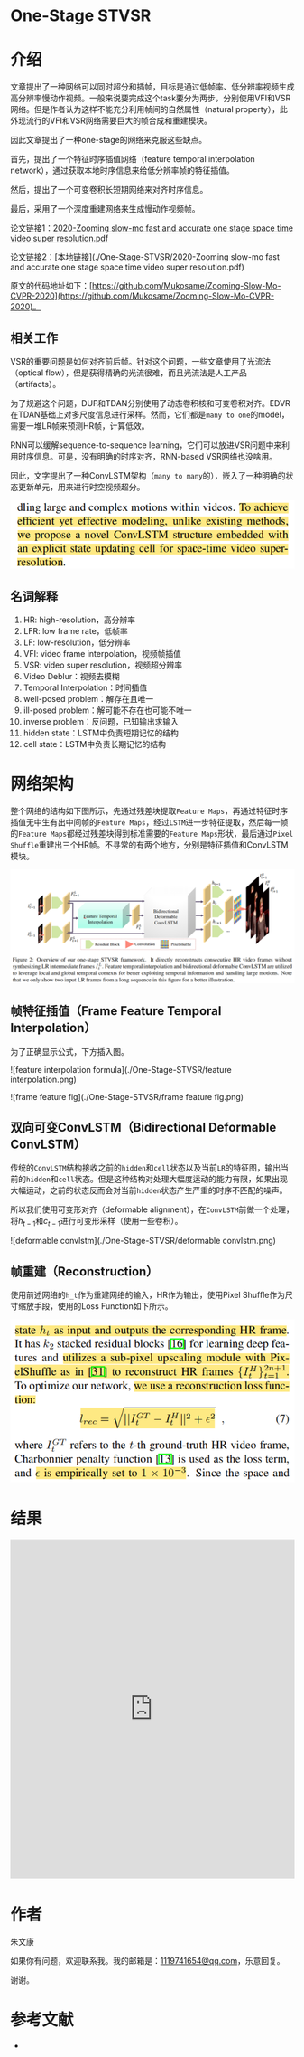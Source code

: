 # One-Stage STVSR

# 介绍

文章提出了一种网络可以同时超分和插帧，目标是通过低帧率、低分辨率视频生成高分辨率慢动作视频。一般来说要完成这个task要分为两步，分别使用VFI和VSR网络。但是作者认为这样不能充分利用帧间的自然属性（natural property），此外现流行的VFI和VSR网络需要巨大的帧合成和重建模块。

因此文章提出了一种one-stage的网络来克服这些缺点。

首先，提出了一个特征时序插值网络（feature temporal interpolation network），通过获取本地时序信息来给低分辨率帧的特征插值。

然后，提出了一个可变卷积长短期网络来对齐时序信息。

最后，采用了一个深度重建网络来生成慢动作视频帧。

论文链接1：[2020-Zooming slow-mo fast and accurate one stage space time video super resolution.pdf](https://arxiv.org/pdf/2002.11616.pdf)

论文链接2：[本地链接](./One-Stage-STVSR/2020-Zooming slow-mo fast and accurate one stage space time video super resolution.pdf)

原文的代码地址如下：[https://github.com/Mukosame/Zooming-Slow-Mo-CVPR-2020](https://github.com/Mukosame/Zooming-Slow-Mo-CVPR-2020)。

## 相关工作

VSR的重要问题是如何对齐前后帧。针对这个问题，一些文章使用了光流法（optical flow），但是获得精确的光流很难，而且光流法是人工产品（artifacts）。

为了规避这个问题，DUF和TDAN分别使用了动态卷积核和可变卷积对齐。EDVR在TDAN基础上对多尺度信息进行采样。然而，它们都是`many to one`的model，需要一堆LR帧来预测HR帧，计算低效。

RNN可以缓解sequence-to-sequence learning，它们可以放进VSR问题中来利用时序信息。可是，没有明确的时序对齐，RNN-based VSR网络也没啥用。

因此，文字提出了一种ConvLSTM架构（`many to many`的），嵌入了一种明确的状态更新单元，用来进行时空视频超分。

![statement-conv-lstm](./One-Stage-STVSR/statement-conv-lstm.png)

## 名词解释

1. HR: high-resolution，高分辨率
2. LFR: low frame rate，低帧率
3. LF: low-resolution，低分辨率
4. VFI: video frame interpolation，视频帧插值
5. VSR: video super resolution，视频超分辨率
6. Video Deblur：视频去模糊
7. Temporal Interpolation：时间插值
8. well-posed problem：解存在且唯一
9. ill-posed problem：解可能不存在也可能不唯一
10. inverse problem：反问题，已知输出求输入
11. hidden state：LSTM中负责短期记忆的结构
12. cell state：LSTM中负责长期记忆的结构



# 网络架构

整个网络的结构如下图所示，先通过残差块提取`Feature Maps`，再通过特征时序插值无中生有出中间帧的`Feature Maps`，经过`LSTM`进一步特征提取，然后每一帧的`Feature Maps`都经过残差块得到标准需要的`Feature Maps`形状，最后通过`Pixel Shuffle`重建出三个HR帧。不寻常的有两个地方，分别是特征插值和ConvLSTM模块。

![net-arch](./One-Stage-STVSR/net-arch.png)

## 帧特征插值（Frame Feature Temporal Interpolation）

为了正确显示公式，下方插入图。

![feature interpolation formula](./One-Stage-STVSR/feature interpolation.png)

![frame feature fig](./One-Stage-STVSR/frame feature fig.png)

## 双向可变ConvLSTM（Bidirectional Deformable ConvLSTM）

传统的`ConvLSTM`结构接收之前的`hidden`和`cell`状态以及当前`LR`的特征图，输出当前的`hidden`和`cell`状态。但是这种结构对处理大幅度运动的能力有限，如果出现大幅运动，之前的状态反而会对当前`hidden`状态产生严重的时序不匹配的噪声。

所以我们使用可变形对齐（deformable alignment），在`ConvLSTM`前做一个处理，将$h_{t-1}$和$c_{t-1}$进行可变形采样（使用一些卷积）。

![deformable convlstm](./One-Stage-STVSR/deformable convlstm.png)

## 帧重建（Reconstruction）

使用前述网络的`h_t`作为重建网络的输入，HR作为输出，使用Pixel Shuffle作为尺寸缩放手段，使用的Loss Function如下所示。

![reconstruction](./One-Stage-STVSR/reconstruction.png)

# 结果

<iframe frameborder="0" src="https://v.qq.com/txp/iframe/player.html?vid=e3250valjad" height="600" width="100%" allowFullScreen="true"></iframe>





# 作者

朱文康

如果你有问题，欢迎联系我。我的邮箱是：[1119741654@qq.com](1119741654@qq.com)，乐意回复。

谢谢。



# 参考文献

- 
